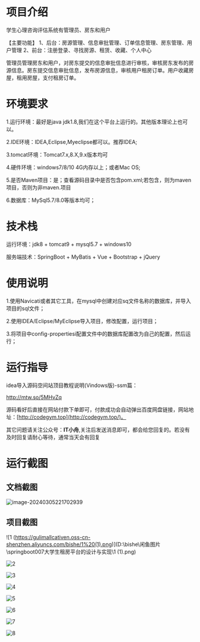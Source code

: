 # 项目介绍

学生心理咨询评估系统有管理员、房东和用户

【主要功能】
1、后台：房源管理、信息审批管理、订单信息管理、房东管理、用户管理
2、前台：注册登录、寻找房源、租赁、收藏、个人中心




管理员管理房东和用户，对房东提交的信息审批信息进行审核，审核房东发布的房源信息。房东提交信息审批信息，发布房源信息，审核用户租房订单。用户收藏房屋，租用房屋，支付租房订单。



# 环境要求

1.运行环境：最好是java jdk1.8,我们在这个平台上运行的。其他版本理论上也可以。 

2.IDE环境：IDEA,Eclipse,Myeclipse都可以。推荐IDEA; 

3.tomcat环境：Tomcat7.x,8.X,9.x版本均可 

4.硬件环境：windows7/8/10 4G内存以上；或者Mac OS; 

5.是否Maven项目：是；查看源码目录中是否包含pom.xml;若包含，则为maven项目，否则为非maven.项目 

6.数据库：MySql5.7/8.0等版本均可；



# 技术栈

运行环境：jdk8 + tomcat9 + mysql5.7 + windows10

服务端技术：SpringBoot + MyBatis + Vue + Bootstrap + jQuery



# 使用说明

1.使用Navicati或者其它工具，在mysql中创建对应sq文件名称的数据库，并导入项目的sql文件； 

2.使用IDEA/Eclipse/MyEclipse导入项目，修改配置，运行项目； 

3.将项目中config-propertiesi配置文件中的数据库配置改为自己的配置，然后运行；

# 运行指导

idea导入源码空间站顶目教程说明(Vindows版)-ssm篇：

http://mtw.so/5MHvZq 

源码看好后直接在网站付款下单即可，付款成功会自动弹出百度网盘链接，网站地址：[http://codegym.top](http://codegym.top/)。 

其它问题请关注公众号：**IT小舟**,关注后发送消息即可，都会给您回复的。若没有及时回复请耐心等待，通常当天会有回复

# 运行截图

## 文档截图

![image-20240305221702939](https://gulimallcativen.oss-cn-shenzhen.aliyuncs.com/bishe/image-20240305221702939.png)



## 项目截图

![1 (https://gulimallcativen.oss-cn-shenzhen.aliyuncs.com/bishe/1%20(1).png)](D:\bishe\闲鱼图片\springboot007大学生租房平台的设计与实现\1 (1).png)

![2](https://gulimallcativen.oss-cn-shenzhen.aliyuncs.com/bishe/2.png)

![3](https://gulimallcativen.oss-cn-shenzhen.aliyuncs.com/bishe/3.png)

![4](https://gulimallcativen.oss-cn-shenzhen.aliyuncs.com/bishe/4.png)

![5](https://gulimallcativen.oss-cn-shenzhen.aliyuncs.com/bishe/5.png)

![6](https://gulimallcativen.oss-cn-shenzhen.aliyuncs.com/bishe/6.png)

![7](https://gulimallcativen.oss-cn-shenzhen.aliyuncs.com/bishe/7.png)

![8](https://gulimallcativen.oss-cn-shenzhen.aliyuncs.com/bishe/8.png)
